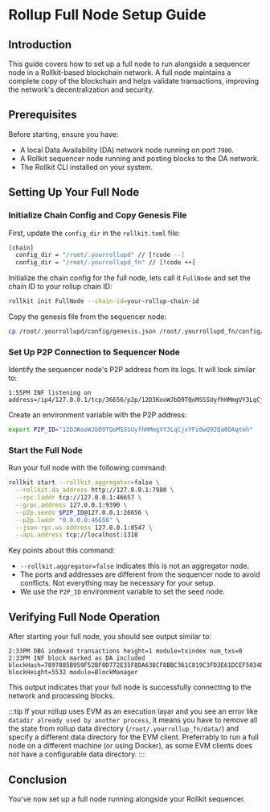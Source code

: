 # Rollup Full Node Setup Guide

## Introduction

This guide covers how to set up a full node to run alongside a sequencer node in a Rollkit-based blockchain network. A full node maintains a complete copy of the blockchain and helps validate transactions, improving the network's decentralization and security.

## Prerequisites

Before starting, ensure you have:

- A local Data Availability (DA) network node running on port `7980`.
- A Rollkit sequencer node running and posting blocks to the DA network.
- The Rollkit CLI installed on your system.

## Setting Up Your Full Node

### Initialize Chain Config and Copy Genesis File

First, update the `config_dir` in the `rollkit.toml` file:

```bash
[chain]
  config_dir = "/root/.yourrollupd" // [!code --]
  config_dir = "/root/.yourrollupd_fn" // [!code ++]
```

Initialize the chain config for the full node, lets call it `FullNode` and set the chain ID to your rollup chain ID:

```bash
rollkit init FullNode --chain-id=your-rollup-chain-id
```

Copy the genesis file from the sequencer node:

```bash
cp /root/.yourrollupd/config/genesis.json /root/.yourrollupd_fn/config/genesis.json
```

### Set Up P2P Connection to Sequencer Node

Identify the sequencer node's P2P address from its logs. It will look similar to:

```
1:55PM INF listening on address=/ip4/127.0.0.1/tcp/36656/p2p/12D3KooWJbD9TQoMSSSUyfhHMmgVY3LqCjxYFz8wQ92Qa6DAqtmh
```

Create an environment variable with the P2P address:

```bash
export P2P_ID="12D3KooWJbD9TQoMSSSUyfhHMmgVY3LqCjxYFz8wQ92Qa6DAqtmh"
```

### Start the Full Node

Run your full node with the following command:

```bash
rollkit start --rollkit.aggregator=false \
  --rollkit.da_address http://127.0.0.1:7980 \
  --rpc.laddr tcp://127.0.0.1:46657 \
  --grpc.address 127.0.0.1:9390 \
  --p2p.seeds $P2P_ID@127.0.0.1:26656 \
  --p2p.laddr "0.0.0.0:46656" \
  --json-rpc.ws-address 127.0.0.1:8547 \
  --api.address tcp://localhost:1318
```

Key points about this command:
- `--rollkit.aggregator=false` indicates this is not an aggregator node.
- The ports and addresses are different from the sequencer node to avoid conflicts. Not everything may be necessary for your setup.
- We use the `P2P_ID` environment variable to set the seed node.

## Verifying Full Node Operation

After starting your full node, you should see output similar to:

```
2:33PM DBG indexed transactions height=1 module=txindex num_txs=0
2:33PM INF block marked as DA included blockHash=7897885B959F52BF0D772E35F8DA638CF8BBC361C819C3FD3E61DCEF5034D1CC blockHeight=5532 module=BlockManager
```

This output indicates that your full node is successfully connecting to the network and processing blocks.

:::tip
If your rollup uses EVM as an execution layar and you see an error like `datadir already used by another process`, it means you have to remove all the state from rollup data directory (`/root/.yourrollup_fn/data/`) and specify a different data directory for the EVM client. Preferrably to run a full node on a different machine (or using Docker), as some EVM clients does not have a configurable data directory.
:::


## Conclusion

You've now set up a full node running alongside your Rollkit sequencer.
